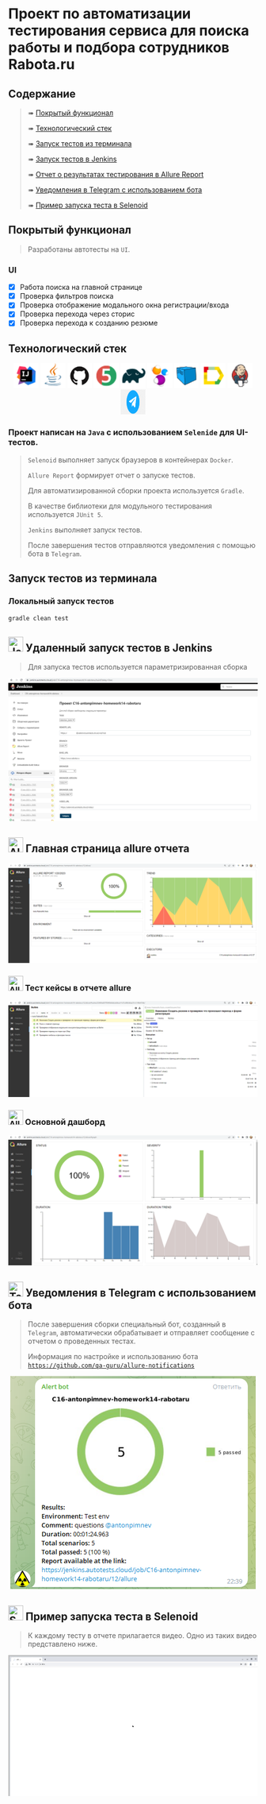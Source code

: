 # Проект по автоматизации тестирования сервиса для поиска работы и подбора сотрудников Rabota.ru

## 	Содержание

> ➠ [Покрытый функционал](#покрытый-функционал)
>
> ➠ [Технологический стек](#технологический-стек)
>
> ➠ [Запуск тестов из терминала](#запуск-тестов-из-терминала)
>
> ➠ [Запуск тестов в Jenkins](#-удаленный-запуск-тестов-в-Jenkins)
>
> ➠ [Отчет о результатах тестирования в Allure Report](#-главная-страница-allure-отчета)
>
> ➠ [Уведомления в Telegram с использованием бота](#-уведомления-в-telegram-с-использованием-бота)
>
> ➠ [Пример запуска теста в Selenoid](#-пример-запуска-теста-в-selenoid)

##  Покрытый функционал
> Разработаны автотесты на <code>UI</code>.
### UI

- [x] Работа поиска на главной странице
- [x] Проверка фильтров поиска
- [x] Проверка отображение модального окна регистрации/входа
- [x] Проверка перехода через сторис
- [x] Проверка перехода к созданию резюме

## Технологический стек

<p align="center">
<a href="https://www.jetbrains.com/idea/"><img src="/readme_attach/design/Intelij_IDEA.png" width="50" height="50"  alt="IDEA"/></a>
<a href="https://www.java.com/"><img src="/readme_attach/design/Java.png" width="50" height="50"  alt="Java"/></a>
<a href="https://github.com/"><img src="/readme_attach/design/GitHub-Mark.png" width="50" height="50"  alt="Github"/></a>
<a href="https://junit.org/junit5/"><img src="/readme_attach/design/JUnit5.png" width="50" height="50"  alt="JUnit 5"/></a>
<a href="https://gradle.org/"><img src="/readme_attach/design/Gradle.png" width="50" height="50"  alt="Gradle"/></a>
<a href="https://selenide.org/"><img src="/readme_attach/design/Selenide.png" width="50" height="50"  alt="Selenide"/></a>
<a href="https://aerokube.com/selenoid/"><img src="/readme_attach/design/Selenoid.png" width="50" height="50"  alt="Selenoid"/></a>
<a href="https://github.com/allure-framework/allure2"><img src="/readme_attach/design/Allure_Report.png" width="50" height="50"  alt="Allure"/></a>
<a href="https://www.jenkins.io/"><img src="/readme_attach/design/Jenkins.png" width="50" height="50"  alt="Jenkins"/></a>
<a href="https://telegram.org/"><img src="/readme_attach/design/Telegram.png" width="50" height="50"  alt="Telegram"/></a>
</p>

### Проект написан на <code>Java</code> с использованием <code>Selenide</code> для UI-тестов.
>
> <code>Selenoid</code> выполняет запуск браузеров в контейнерах <code>Docker</code>.
>
> <code>Allure Report</code> формирует отчет о запуске тестов.
>
> Для автоматизированной сборки проекта используется <code>Gradle</code>.
>
> В качестве библиотеки для модульного тестирования используется <code>JUnit 5</code>.
>
> <code>Jenkins</code> выполняет запуск тестов.
>
> После завершения тестов отправляются уведомления с помощью бота в <code>Telegram</code>.

## Запуск тестов из терминала

### Локальный запуск тестов

```
gradle clean test 
```

## <img  width="30" height="30" title="Jenkins" src="/readme_attach/design/Jenkins.svg"> Удаленный запуск тестов в Jenkins

> Для запуска тестов используется параметризированная сборка
<p align="center">
<img title="Jenkins" src="readme_attach/settings.png">
</p>

## <img width="30" height="30" title="Allure_Report" src="readme_attach/design/Allure_Report.svg"> Главная страница allure отчета

<p align="center">
<img title="Allure_main" src="readme_attach/allure.png">
</p>

### <img width="30" height="30" title="Allure_Report" src="readme_attach/design/Allure_Report.svg"> Тест кейсы в отчете allure

<p align="center">
<img title="Allure_suits" src="readme_attach/allure_suits.png">
</p>

### <img width="30" height="30" title="Allure_Report" src="readme_attach/design/Allure_Report.svg"> Основной дашборд

<p align="center">
<img title="Allure_dashboard" src="readme_attach/graphs.png">
</p>

## <img width="30" height="30" title="Telegram" src="readme_attach/design/Telegram.svg"> Уведомления в Telegram с использованием бота

> После завершения сборки специальный бот, созданный в <code>Telegram</code>, автоматически обрабатывает и отправляет сообщение с отчетом о проведенных тестах.
>
> Информация по настройке и использованию бота <code>https://github.com/qa-guru/allure-notifications</code>

<p align="center">
<img title="Telegram_notifications" src="readme_attach/telegram_allure.png">
</p>

## <img width="30" height="30" title="Selenoid" src="readme_attach/design/Selenoid.svg"> Пример запуска теста в Selenoid

> К каждому тесту в отчете прилагается видео. Одно из таких видео представлено ниже.

<p align="center">
<img title="Selenoid" src="readme_attach/selenoid.gif">
</p>